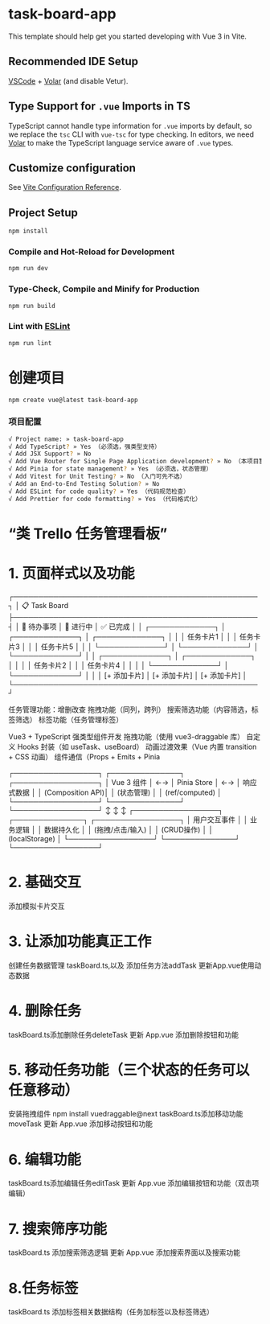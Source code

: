 # task-board-app

This template should help get you started developing with Vue 3 in Vite.

## Recommended IDE Setup

[VSCode](https://code.visualstudio.com/) + [Volar](https://marketplace.visualstudio.com/items?itemName=Vue.volar) (and disable Vetur).

## Type Support for `.vue` Imports in TS

TypeScript cannot handle type information for `.vue` imports by default, so we replace the `tsc` CLI with `vue-tsc` for type checking. In editors, we need [Volar](https://marketplace.visualstudio.com/items?itemName=Vue.volar) to make the TypeScript language service aware of `.vue` types.

## Customize configuration

See [Vite Configuration Reference](https://vite.dev/config/).

## Project Setup

```sh
npm install
```

### Compile and Hot-Reload for Development

```sh
npm run dev
```

### Type-Check, Compile and Minify for Production

```sh
npm run build
```

### Lint with [ESLint](https://eslint.org/)

```sh
npm run lint
```

# 创建项目

```sh
npm create vue@latest task-board-app
```

### 项目配置

```sh
√ Project name: » task-board-app
√ Add TypeScript? » Yes （必须选，强类型支持）
√ Add JSX Support? » No
√ Add Vue Router for Single Page Application development? » No （本项目暂时不需要路由）
√ Add Pinia for state management? » Yes （必须选，状态管理）
√ Add Vitest for Unit Testing? » No （入门可先不选）
√ Add an End-to-End Testing Solution? » No
√ Add ESLint for code quality? » Yes （代码规范检查）
√ Add Prettier for code formatting? » Yes （代码格式化）
```

# “类 Trello 任务管理看板”

# 1. 页面样式以及功能

┌─────────────────────────────────────────────────┐
│ 📋 Task Board
├─────────────────────────────────────────────────┤
│ 📝 待办事项 │ 🔄 进行中 │ ✅ 已完成 │
│ ┌─────────────┐ │ ┌─────────────┐ │ ┌─────────────┐ │
│ │ 任务卡片1 │ │ │ 任务卡片3 │ │ │ 任务卡片5 │ │
│ └─────────────┘ │ └─────────────┘ │ └─────────────┘ │
│ ┌─────────────┐ │ ┌─────────────┐ │ │
│ │ 任务卡片2 │ │ │ 任务卡片4 │ │ │
│ └─────────────┘ │ └─────────────┘ │ │
│ [+ 添加卡片] │ [+ 添加卡片] │ [+ 添加卡片] │
└─────────────────────────────────────────────────┘

任务管理功能：增删改查
拖拽功能（同列，跨列）
搜索筛选功能（内容筛选，标签筛选）
标签功能（任务管理标签）

Vue3 + TypeScript 强类型组件开发
拖拽功能（使用 vue3-draggable 库）
自定义 Hooks 封装（如 useTask、useBoard）
动画过渡效果（Vue 内置 transition + CSS 动画）
组件通信（Props + Emits + Pinia

┌─────────────────┐ ┌──────────────┐ ┌─────────────────┐
│ Vue 3 组件 │ ←→ │ Pinia Store │ ←→ │ 响应式数据 │
│ (Composition API)│ │ (状态管理) │ │ (ref/computed) │
└─────────────────┘ └──────────────┘ └─────────────────┘
↕ ↕ ↕
┌─────────────────┐ ┌──────────────┐ ┌─────────────────┐
│ 用户交互事件 │ │ 业务逻辑 │ │ 数据持久化 │
│ (拖拽/点击/输入) │ │ (CRUD操作) │ │ (localStorage) │
└─────────────────┘ └──────────────┘ └─────────────────┘

# 2. 基础交互

添加模拟卡片交互

# 3. 让添加功能真正工作

创建任务数据管理 taskBoard.ts,以及 添加任务方法addTask
更新App.vue使用动态数据

# 4. 删除任务

taskBoard.ts添加删除任务deleteTask
更新 App.vue 添加删除按钮和功能

# 5. 移动任务功能（三个状态的任务可以任意移动）

安装拖拽组件 npm install vuedraggable@next
taskBoard.ts添加移动功能moveTask
更新 App.vue 添加移动按钮和功能

# 6. 编辑功能

taskBoard.ts添加编辑任务editTask
更新 App.vue 添加编辑按钮和功能（双击项编辑）

# 7. 搜索筛序功能

taskBoard.ts 添加搜索筛选逻辑
更新 App.vue 添加搜索界面以及搜索功能

# 8.任务标签

taskBoard.ts 添加标签相关数据结构（任务加标签以及标签筛选）
